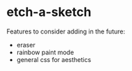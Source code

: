 # etch-a-sketch

Features to consider adding in the future:
- eraser
- rainbow paint mode
- general css for aesthetics